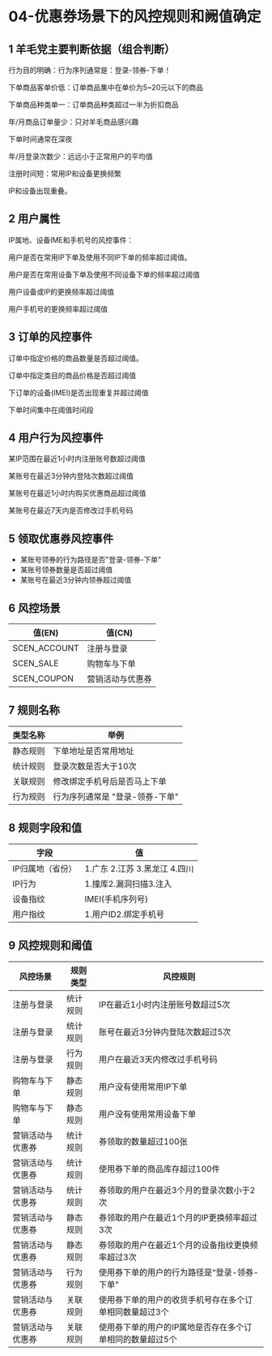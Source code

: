 # 04-优惠券场景下的风控规则和阙值确定

## 1 羊毛党主要判断依据（组合判断）

行为目的明确：行为序列通常是：登录-领券-下单！

下单商品客单价低：订单商品集中在单价为5~20元以下的商品

下单商品种类单一：订单商品种类超过一半为折扣商品

年/月商品订单量少：只对羊毛商品感兴趣

下单时间通常在深夜

年/月登录次数少：远远小于正常用户的平均值

注册时间短：常用IP和设备更换频繁

IP和设备出现重叠。

## 2 用户属性

IP属地、设备IME和手机号的风控事件：

用户是否在常用IP下单及使用不同IP下单的频率超过阈值。

用户是否在常用设备下单及使用不同设备下单的频率超过阈值

用户设备或IP的更换频率超过阈值

用户手机号的更换频率超过阈值

## 3 订单的风控事件

订单中指定价格的商品数量是否超过阈值。

订单中指定类目的商品价格是否超过阈值

下订单的设备(IMEI)是否出现重复并超过阈值

下单时间集中在阈值时间段

## 4 用户行为风控事件

某IP范围在最近1小时内注册账号数超过阈值

某账号在最近3分钟内登陆次数超过阈值

某账号在最近1小时内购买优惠商品超过阈值

某账号在最近7天内是否修改过手机号码

## 5 领取优惠券风控事件

- 某账号领券的行为路径是否"登录-领券-下单"
- 某账号领券数量是否超过阈值
- 某账号在最近3分钟内领券超过阈值

## 6 风控场景



| 值(EN)       | 值(CN)           |
| ------------ | ---------------- |
| SCEN_ACCOUNT | 注册与登录       |
| SCEN_SALE    | 购物车与下单     |
| SCEN_COUPON  | 营销活动与优惠券 |

## 7 规则名称




| 类型名称 | 举例                            |
| -------- | ------------------------------- |
| 静态规则 | 下单地址是否常用地址            |
| 统计规则 | 登录次数是否大于10次            |
| 关联规则 | 修改绑定手机号后是否马上下单    |
| 行为规则 | 行为序列通常是 "登录-领券-下单" |

## 8 规则字段和值



| 字段             | 值                            |
| ---------------- | ----------------------------- |
| IP归属地（省份） | 1.广东 2.江苏 3.黑龙江 4.四川 |
| IP行为           | 1.撞库2.漏洞扫描3.注入        |
| 设备指纹         | IMEI(手机序列号)              |
| 用户指纹         | 1.用户ID2.绑定手机号          |

## 9 风控规则和阈值



| 风控场景         | 规则类型 | 风控规则                                                  |
| ---------------- | -------- | --------------------------------------------------------- |
| 注册与登录       | 统计规则 | IP在最近1小时内注册账号数超过5次                          |
| 注册与登录       | 统计规则 | 账号在最近3分钟内登陆次数超过5次                          |
| 注册与登录       | 行为规则 | 用户在最近3天内修改过手机号码                             |
| 购物车与下单     | 静态规则 | 用户没有使用常用IP下单                                    |
| 购物车与下单     | 静态规则 | 用户没有使用常用设备下单                                  |
| 营销活动与优惠券 | 统计规则 | 券领取的数量超过100张                                     |
| 营销活动与优惠券 | 统计规则 | 使用券下单的商品库存超过100件                             |
| 营销活动与优惠券 | 统计规则 | 券领取的用户在最近3个月的登录次数小于2次                  |
| 营销活动与优惠券 | 静态规则 | 券领取的用户在最近1个月的IP更换频率超过3次                |
| 营销活动与优惠券 | 静态规则 | 券领取的用户在最近1个月的设备指纹更换频率超过3次          |
| 营销活动与优惠券 | 行为规则 | 使用券下单的用户的行为路径是“登录-领券-下单”              |
| 营销活动与优惠券 | 关联规则 | 使用券下单的用户的收货手机号存在多个订单相同数量超过3个   |
| 营销活动与优惠券 | 关联规则 | 使用券下单的用户的IP属地是否存在多个订单相同的数量超过5个 |